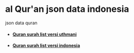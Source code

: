 # al Qur'an json data indonesia
json data quran

 - #### [Quran surah list versi uthmani](#https://ramms44.github.io/al_quran_data/quran_uthmani.json)
 - #### [Quran surah list versi indonesia](#https://ramms44.github.io/al_quran_data/daftar_surat.json)
